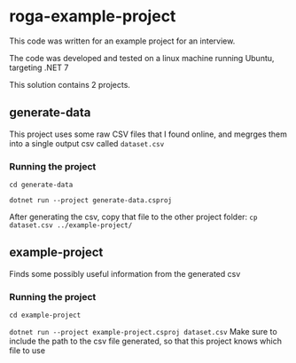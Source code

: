 # roga-example-project

This code was written for an example project for an interview. 

The code was developed and tested on a linux machine running Ubuntu, targeting .NET 7

This solution contains 2 projects.

## generate-data
 This project uses some raw CSV files that I found online, and megrges them into a single output csv called `dataset.csv`
 
### Running the project
 `cd generate-data`

 `dotnet run --project generate-data.csproj`

 After generating the csv, copy that file to the other project folder:
 `cp dataset.csv ../example-project/`

## example-project
Finds some possibly useful information from the generated csv
 
### Running the project
 `cd example-project`

 `dotnet run --project example-project.csproj dataset.csv`
 Make sure to include the path to the csv file generated, so that this project knows which file to use



